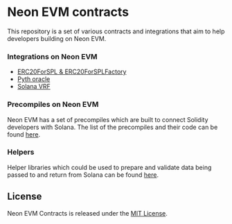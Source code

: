 # Neon EVM contracts

This repository is a set of various contracts and integrations that aim to help developers building on Neon EVM.

### Integrations on Neon EVM
* [ERC20ForSPL & ERC20ForSPLFactory](contracts/token/ERC20ForSpl)
* [Pyth oracle](contracts/oracles/Pyth)
* [Solana VRF](contracts/oracles/SolanaVRF)

### Precompiles on Neon EVM
Neon EVM has a set of precompiles which are built to connect Solidity developers with Solana. The list of the precompiles and their code can be found [here](contracts/precompiles).

### Helpers
Helper libraries which could be used to prepare and validate data being passed to and return from Solana can be found [here](contracts/utils).

## License
Neon EVM Contracts is released under the [MIT License](LICENSE).

